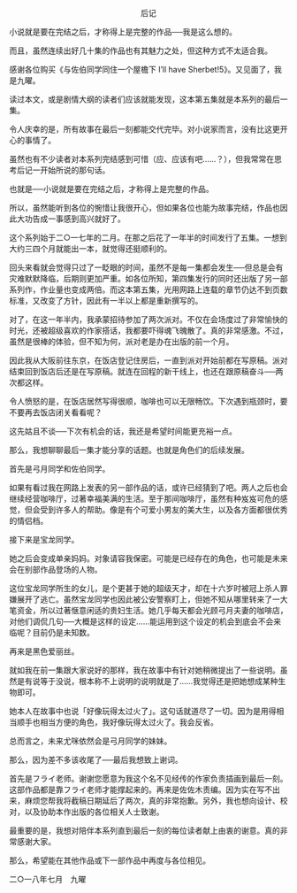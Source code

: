 <p align="center">后记</p>

小说就是要在完结之后，才称得上是完整的作品──我是这么想的。

而且，虽然连续出好几十集的作品也有其魅力之处，但这种方式不太适合我。

感谢各位购买《与佐伯同学同住一个屋檐下 I’ll have Sherbet!5》。又见面了，我是九曜。

读过本文，或是剧情大纲的读者们应该就能发现，这本第五集就是本系列的最后一集。

令人庆幸的是，所有故事在最后一刻都能交代完毕。对小说家而言，没有比这更开心的事情了。

虽然也有不少读者对本系列完结感到可惜（应、应该有吧……？），但我常常在思考后记一开始所说的那句话。

也就是──小说就是要在完结之后，才称得上是完整的作品。

所以，虽然能听到各位的惋惜让我很开心，但如果各位也能为故事完结，作品也因此大功告成一事感到高兴就好了。

这个系列始于二○一七年的二月。在那之后花了一年半的时间发行了五集。一想到大约三四个月就能出一本，就觉得还挺顺利的。

回头来看就会觉得只过了一眨眼的时间，虽然不是每一集都会发生──但总是会有灾难默默降临，后期则更加严重。如各位所知，第四集发行的同时还出版了另一部系列作，作业量也变成两倍。而这本第五集，光用网路上连载的章节仍达不到页数标准，又改变了方针，因此有一半以上都是重新撰写的。

对了，在这一年半内，我承蒙招待参加了两次派对。不仅在会场度过了非常愉快的时光，还被超级喜欢的作家搭话，我都要吓得魂飞魄散了。真的非常感激。不过，虽然是很棒的体验，但不知为何，派对老是办在出版的前一个月。

因此我从大阪前往东京，在饭店登记住房后，一直到派对开始前都在写原稿。派对结束回到饭店后还是在写原稿。就连在回程的新干线上，也还在跟原稿奋斗──两次都这样。

令人愤怒的是，在饭店居然写得很顺，咖啡也可以无限畅饮。下次遇到瓶颈时，要不要再去饭店闭关看看呢？

这先姑且不谈──下次有机会的话，我还是希望时间能更充裕一点。

那么，我想聊聊最后一集才能分享的话题。也就是角色们的后续发展。

首先是弓月同学和佐伯同学。

如果有看过我在网路上发表的另一部作品的话，或许已经猜到了吧。两人之后也会继续经营咖啡厅，过著幸福美满的生活。至于那间咖啡厅，虽然有种岌岌可危的感觉，但会受到许多人的帮助。像是有个可爱小男友的美大生，以及各方面都很优秀的情侣档。

接下来是宝龙同学。

她之后会变成单亲妈妈。对象请容我保密。可能是已经存在的角色，也可能是未来会在别部作品登场的人物。

这位宝龙同学所生的女儿，是个更甚于她的超级天才，却在十六岁时被冠上杀人罪嫌展开了逃亡。虽然宝龙同学也因此被公安警察盯上，但她不知从哪里转来了一大笔资金，所以过著惬意闲适的贵妇生活。她几乎每天都会光顾弓月夫妻的咖啡店，对他们调侃几句──大概是这样的设定……能运用到这个设定的机会到底会不会来临呢？目前仍是未知数。

再来是黑色爱丽丝。

就如我在前一集跟大家说好的那样，我在故事中有针对她稍微提出了一些说明。虽然是有说等于没说，根本称不上说明的说明就是了……我觉得还是把她想成某种生物即可。

她本人在故事中也说「好像玩得太过火了」。这句话就道尽了一切。因为是用得相当顺手也相当方便的角色，我好像玩得太过火了。我会反省。

总而言之，未来尤咪依然会是弓月同学的妹妹。

那么，因为差不多该收尾了──最后我想致上谢词。

首先是フライ老师。谢谢您愿意为我这个名不见经传的作家负责插画到最后一刻。这部作品都是靠フライ老师才能撑起来的。再来是佐佐木责编。因为实在写不出来，麻烦您帮我将截稿日期延后了两次，真的非常抱歉。另外，我也想向设计、校对，以及协助本作出版的各位相关人士致谢。

最重要的是，我想对陪伴本系列直到最后一刻的每位读者献上由衷的谢意。真的非常感谢大家。

那么，希望能在其他作品或下一部作品中再度与各位相见。

二○一八年七月　九曜

